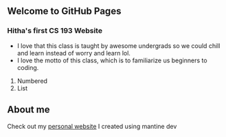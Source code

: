 ## Welcome to GitHub Pages


### Hitha's first CS 193 Website
- I love that this class is taught by awesome undergrads so we could chill and learn instead of worry and learn lol.
- I love the motto of this class, which is to familiarize us beginners to coding.

1. Numbered
2. List

## About me

Check out my [personal website](https://www.youtube.com/watch?v=dQw4w9WgXcQ) I created using mantine dev

